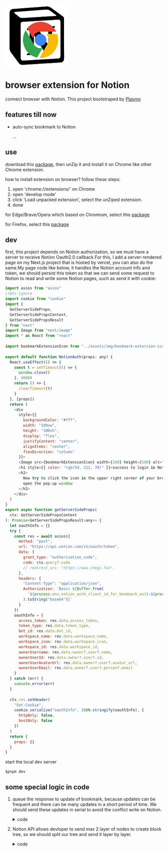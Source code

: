 <img src="./assets/icon.png" width="200" height="200">

# browser extension for Notion

connect browser with Notion.
This project bootstraped by [Plasmo](https://docs.plasmo.com/)

## features till now

- auto-sync bookmark to Notion

  ...

## use

download this [package](./packages_to_open/chrome-mv3-prod.zip), then unZip it and install it on Chrome like other Chrome extension.

how to install extension on browser? follow these steps:

1. open 'chrome://extensions/' on Chrome
2. open 'develop mode'
3. click 'Load unpacked extension', select the unZiped extension.
4. done

for Edge/Brave/Opera which based on Chromium, select this [package](./packages_to_open/chrome-mv3-prod.zip)

for Firefox, select this [package](./packages_to_open/firefox-mv2-prod.zip)

## dev

first, this project depends on Notion authorization, so we must have a server to receive Notion Oauth2.0 callback.For this, I add a server-rendered page on my Next.js project that is hosted by vercel, you can also do the same.My page code like below, it handles the Notion account info and token, we should persist this token so that we can send some request to Notion to read and write some Notion pages, such as send it with cookie:

```javascript
import axios from "axios"
//@ts-ignore
import cookie from "cookie"
import {
  GetServerSideProps,
  GetServerSidePropsContext,
  GetServerSidePropsResult
} from "next"
import Image from "next/image"
import * as React from "react"

import bookmarkExtensionIcon from "../assets/img/bookmark-extersion-icon.png"

export default function NotionAuth(props: any) {
  React.useEffect(() => {
    const t = setTimeout(() => {
      window.close()
    }, 4000)
    return () => {
      clearTimeout(t)
    }
  }, [props])
  return (
    <div
      style={{
        backgroundColor: "#fff",
        width: "100vw",
        height: "100vh",
        display: "flex",
        justifyContent: "center",
        alignItems: "center",
        flexDirection: "column"
      }}>
      <Image src={bookmarkExtensionIcon} width={100} height={100} alt="" />
      <h1 style={{ color: "rgb(54, 212, 70)" }}>success to login in Notion!</h1>
      <h2>
        Now try to click the icon in the upper right corner of your browser to
        open the pop-up window
      </h2>
    </div>
  )
}
export async function getServerSideProps(
  ctx: GetServerSidePropsContext
): Promise<GetServerSidePropsResult<any>> {
  let oauthInfo = {}
  try {
    const res = await axios({
      method: "post",
      url: "https://api.notion.com/v1/oauth/token",
      data: {
        grant_type: "authorization_code",
        code: ctx.query?.code
        // redirect_uri: "https://www.chegi.fun",
      },
      headers: {
        "Content-Type": "application/json",
        Authorization: `Basic ${Buffer.from(
          `${process.env.notion_auth_client_id_for_bookmark_ext}:${process.env.notion_auth_client_secret_for_bookmark_ext}`
        ).toString("base64")}`
      }
    })
    oauthInfo = {
      access_token: res.data.access_token,
      token_type: res.data.token_type,
      bot_id: res.data.bot_id,
      workspace_name: res.data.workspace_name,
      workspace_icon: res.data.workspace_icon,
      workspace_id: res.data.workspace_id,
      ownerUsername: res.data.owner?.user?.name,
      ownerUserId: res.data.owner?.user?.id,
      ownerUserAvatarUrl: res.data.owner?.user?.avatar_url,
      ownerUserEmail: res.data.owner?.user?.person?.email
    }
  } catch (err) {
    console.error(err)
  }

  ctx.res.setHeader(
    "Set-Cookie",
    cookie.serialize("oauthInfo", JSON.stringify(oauthInfo), {
      httpOnly: false,
      hostOnly: false
    })
  )
  return {
    props: {}
  }
}
```

start the local dev server

```shell
$pnpm dev
```

## some special logic in code

1. queue the response to update of bookmark, because updates can be frequent and there can be many updates in a short period of time. We should send these updates in serial to avoid the conflict write on Notion.

   <details>
   <summary> code </summary>

   ```js
   // utils/promise.ts
   class DynamicSerialExcutePromise<P extends () => Promise<any>> {
     private preExcutionPromise: Promise<any>
     public serialExcute = async (promiseLoader: P) => {
       await this.preExcutionPromise
       this.preExcutionPromise = promiseLoader()
       return this.preExcutionPromise
     }
   }

   const dynamicQueueExcuteSyncBookmarkPromises = new DynamicSerialExcutePromise()
   export const queueExcuteSyncBookmarkPromises = (
     syncBookmarkPromiseLoader: () => Promise<any>
   ) => {
     return dynamicQueueExcuteSyncBookmarkPromises.serialExcute(
       syncBookmarkPromiseLoader
     )
   }
   ```

   </details>

2. Notion API allows devloper to send max 2 layer of nodes to create block tree, so we should split our tree and send it layer by layer.

   <details>
   <summary> code </summary>

   ```javascript
   // utils/notion/_exportBookmarkToNotionPage.ts
   async function convertBookMarkTreeToNotionToggleBlock(
     treeNodes: BookmarkTreeNode[],
     parentBlockId: string,
     handleNodesSameParent: (
       blocks: BlockObjectRequest[],
       parentBlockId: string
     ) => Promise<{ nodeBlockIds: string[] }>
   ) {
     let leaveNodes = []
     const blockIds = await serialExcutePromises(
       treeNodes.map((node) => {
         return async () => {
           if (node.children) {
             // bookmark directory
             const { nodeBlockIds } = await handleNodesSameParent(
               [
                 {
                   type: "toggle",
                   toggle: {
                     rich_text: [
                       {
                         text: {
                           content: node.title
                         }
                       }
                     ]
                   }
                 }
               ],
               parentBlockId
             )
             await convertBookMarkTreeToNotionToggleBlock(
               node.children,
               nodeBlockIds[0],
               handleNodesSameParent
             )
             return nodeBlockIds
           } else {
             // bookmark
             // validate url
             const isUrlValid = node.extra.url?.match(/^https?/)
             leaveNodes.push({
               type: "bulleted_list_item",
               bulleted_list_item: {
                 rich_text: [
                   {
                     text: isUrlValid
                       ? {
                           content: node.title,
                           link: { url: node.extra.url }
                         }
                       : {
                           content: node.title
                         },
                     annotations: {
                       color: "blue"
                     }
                   },
                   {
                     text: {
                       content: `    add at ${new Date(
                         node.extra.addTime
                       ).toLocaleDateString()}`
                     },
                     annotations: {
                       color: "gray",
                       italic: true
                     }
                   }
                 ].concat(
                   isUrlValid
                     ? []
                     : [
                         {
                           text: {
                             content: `  invalid url (${node.extra.url})`
                           },
                           annotations: {
                             color: "red"
                           }
                         }
                       ]
                 )
               }
             })
             return undefined
           }
         }
       })
     )
     const { nodeBlockIds } = leaveNodes.length
       ? await handleNodesSameParent(leaveNodes, parentBlockId)
       : { nodeBlockIds: [] }
     return nodeBlockIds.concat(blockIds.flat().filter((i) => !!i))
   }
   ```

   </details>
